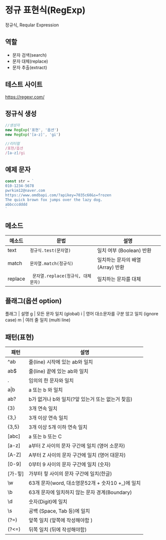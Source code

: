 # 정규 표현식(RegExp)
정규식, Reqular Expression

## 역할

- 문자 검색(search)
- 문자 대체(replace) 
- 문자 추출(extract)

## 테스트 사이트

https://regexr.com/

## 정규식 생성

```js
//생성자
new RegExp('표현', '옵션')
new RegExp('[a-z]', 'gi')

//리터럴
/표현/옵션
/[a-z]/gi

```
## 예제 문자 

```js
const str = `
010-1234-5678
pwrkim12@naver.com
https://www.omdbapi.com/?apikey=7035c60&s=frozen
The quick brown fox jumps over the lazy dog.
abbcccdddd
`
```

## 메소드 

메소드 | 문법 | 설명 
--|--|--
text|`정규식.test(문자열)` | 일치 여부 (Boolean) 반환
match | `문자열.match(정규식) `| 일치하는 문자의 배열 (Array) 반환
replace |` 문자열.replace(정규식, 대체문자)` | 일치하는 문자를 대체 

## 플래그(옵션 option)

플래그 | 설명
g | 모든 문자 일치 (global)
i | 영어 대소문자를 구분 않고 일치 (ignore case)
m | 여러 줄 일치 (multi line)

## 패턴(표현)
패턴|설명
-- | --
^ab | 줄(line) 시작에 있는 ab와 일치 
ab$ | 줄(line) 끝에 있는 ab와 일치 
. | 임의의 한 문자와 일치 
a\|b | a 또는 b 와 일치
ab?| b가 없거나 b와 일치(?앞 있는거 또는 없는거 찾음)
{3}| 3개 연속 일치
{3,}| 3개 이상 연속 일치 
{3,5}| 3개 이상 5개 이하 연속 일치 
[abc]| a 또는 b 또는 C
[a-z]| a부터 Z 사이의 문자 구간에 일치 (영어 소문자)
[A-Z]| A부터 Z 사이의 문자 구간에 일치 (영어 대문자)
[0-9]| 0부터 9 사이의 문자 구간에 일치 (숫자)
[가-힣]|가부터 힣 사이의 문자 구간에 일치(한글)
\w | 63개 문자(word, 대소영문52개 + 숫자10 +_)에 일치
\b | 63개 문자에 일치하지 않는 문자 경계(Boundary)
\d | 숫자(Digit)에 일치
\s | 공백 (Space, Tab 등)에 일치 
(?=) | 앞쪽 일치 (앞쪽에 작성해야함 )
(?<=)| 뒤쪽 일치 (뒤에 작성해야함)